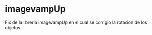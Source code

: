 imagevampUp
===========
Fix de la libreria imagevampUp en el cual se corrigio la rotacion de los objetos
